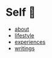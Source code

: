 # Self 🌺

- [about](about)
- [lifestyle](lifestyle)
- [experiences](experiences)
- [writings](writings)
